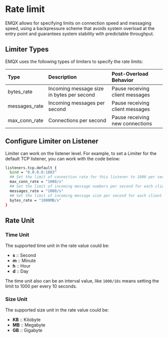 # Rate limit

EMQX allows for specifying limits on connection speed and messaging speed, using a backpressure scheme that avoids system overload at the entry point and guarantees system stability with predictable throughput.

## Limiter Types

EMQX uses the following types of limiters to specify the rate limits:

| Type          | Description                               | Post-Overload Behavior          |
| :------------ | :---------------------------------------- | :------------------------------ |
| bytes_rate    | Incoming message size in bytes per second | Pause receiving client messages |
| messages_rate | Incoming messages per second              | Pause receiving client messages |
| max_conn_rate | Connections per second                    | Pause receiving new connections |

## Configure Limiter on Listener

Limiter can work on the listener level. For example, to set a Limiter for the default TCP listener, you can work with the code below:

```bash
listeners.tcp.default {
  bind = "0.0.0.0:1883"
  ## Set the limit of connection rate for this listener to 1000 per second
  max_conn_rate = "1000/s"
  ## Set the limit of incoming message numbers per second for each client connected to this listener to 1000
  messages_rate = "1000/s"
  ## Set the limit of incoming message size per second for each client connected to this listener to 1000M
  bytes_rate = "1000MB/s"
}
```

## Rate Unit

### Time Unit

The supported time unit in the rate value could be:

- **s** :: Second
- **m** :: Minute
- **h** :: Hour
- **d** :: Day

The time unit also can be an interval value, like `1000/10s` means setting the limit to 1000 per every 10 seconds.

### Size Unit

The supported size unit in the rate value could be:

- **KB** :: Kilobyte
- **MB** :: Megabyte
- **GB** :: Gigabyte

